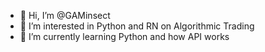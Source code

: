 - 👋 Hi, I’m @GAMinsect
- 👀 I’m interested in Python and RN on Algorithmic Trading
- 🌱 I’m currently learning Python and how API works


<!---
GAMinsect/GAMinsect is a ✨ special ✨ repository because its `README.md` (this file) appears on your GitHub profile.
You can click the Preview link to take a look at your changes.
--->
